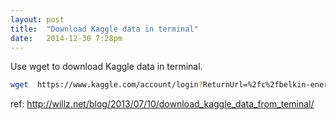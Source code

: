 ```yaml
---
layout: post
title:  "Download Kaggle data in terminal"
date:   2014-12-30 7:28pm
---
```


Use wget to download Kaggle data in terminal.

```bash
wget  https://www.kaggle.com/account/login?ReturnUrl=%2fc%2fbelkin-energy-disaggregation-competition%2fdownload%2fH3.zip --post-data 'username=yourname&password=yourpasswd'
```

ref: http://willz.net/blog/2013/07/10/download_kaggle_data_from_teminal/

